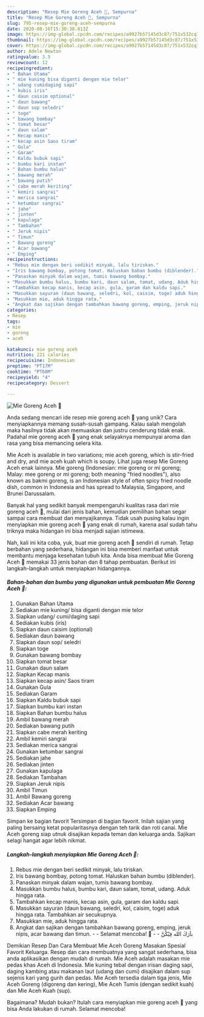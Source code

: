 ```yaml
---
description: "Resep Mie Goreng Aceh 🍝, Sempurna"
title: "Resep Mie Goreng Aceh 🍝, Sempurna"
slug: 795-resep-mie-goreng-aceh-sempurna
date: 2020-08-16T15:30:38.813Z
image: https://img-global.cpcdn.com/recipes/a9927b57145d3c87/751x532cq70/mie-goreng-aceh-🍝-foto-resep-utama.jpg
thumbnail: https://img-global.cpcdn.com/recipes/a9927b57145d3c87/751x532cq70/mie-goreng-aceh-🍝-foto-resep-utama.jpg
cover: https://img-global.cpcdn.com/recipes/a9927b57145d3c87/751x532cq70/mie-goreng-aceh-🍝-foto-resep-utama.jpg
author: Adele Newton
ratingvalue: 3.5
reviewcount: 12
recipeingredient:
- " Bahan Utama"
- " mie kuning bisa diganti dengan mie telor"
- " udang cumidaging sapi"
- " kubis iris"
- " daun caisim optional"
- " daun bawang"
- " daun sop seledri"
- " toge"
- " bawang bombay"
- " tomat besar"
- " daun salam"
- " Kecap manis"
- " kecap asin Saos tiram"
- " Gula"
- " Garam"
- " Kaldu bubuk sapi"
- " bumbu kari instan"
- " Bahan bumbu halus"
- " bawang merah"
- " bawang putih"
- " cabe merah keriting"
- " kemiri sangrai"
- " merica sangrai"
- " ketumbar sangrai"
- " jahe"
- " jinten"
- " kapulaga"
- " Tambahan"
- " Jeruk nipis"
- " Timun"
- " Bawang goreng"
- " Acar bawang"
- " Emping"
recipeinstructions:
- "Rebus mie dengan beri sedikit minyak, lalu tiriskan."
- "Iris bawang bombay, potong tomat. Haluskan bahan bumbu (diblender)."
- "Panaskan minyak dalam wajan, tumis bawang bombay."
- "Masukkan bumbu halus, bumbu kari, daun salam, tomat, udang. Aduk hingga rata."
- "Tambahkan kecap manis, kecap asin, gula, garam dan kaldu sapi."
- "Masukkan sayuran (daun bawang, seledri, kol, caisim, toge) aduk hingga rata. Tambahkan air secukupnya."
- "Masukkan mie, aduk hingga rata."
- "Angkat dan sajikan dengan tambahkan bawang goreng, emping, jeruk nipis, acar bawang dan timun.   Selamat mencoba! 🤝  باَرَكَ الله فِيْكُنَّ"
categories:
- Resep
tags:
- mie
- goreng
- aceh

katakunci: mie goreng aceh 
nutrition: 221 calories
recipecuisine: Indonesian
preptime: "PT17M"
cooktime: "PT60M"
recipeyield: "4"
recipecategory: Dessert

---
```



![Mie Goreng Aceh 🍝](https://img-global.cpcdn.com/recipes/a9927b57145d3c87/751x532cq70/mie-goreng-aceh-🍝-foto-resep-utama.jpg)

Anda sedang mencari ide resep mie goreng aceh 🍝 yang unik? Cara menyiapkannya memang susah-susah gampang. Kalau salah mengolah maka hasilnya tidak akan memuaskan dan justru cenderung tidak enak. Padahal mie goreng aceh 🍝 yang enak selayaknya mempunyai aroma dan rasa yang bisa memancing selera kita.

Mie Aceh is available in two variations; mie aceh goreng, which is stir-fried and dry, and mie aceh kuah which is soupy. Lihat juga resep Mie Goreng Aceh enak lainnya. Mie goreng (Indonesian: mie goreng or mi goreng; Malay: mee goreng or mi goreng; both meaning &#34;fried noodles&#34;), also known as bakmi goreng, is an Indonesian style of often spicy fried noodle dish, common in Indonesia and has spread to Malaysia, Singapore, and Brunei Darussalam.

Banyak hal yang sedikit banyak mempengaruhi kualitas rasa dari mie goreng aceh 🍝, mulai dari jenis bahan, kemudian pemilihan bahan segar sampai cara membuat dan menyajikannya. Tidak usah pusing kalau ingin menyiapkan mie goreng aceh 🍝 yang enak di rumah, karena asal sudah tahu triknya maka hidangan ini bisa menjadi sajian istimewa.


Nah, kali ini kita coba, yuk, buat mie goreng aceh 🍝 sendiri di rumah. Tetap berbahan yang sederhana, hidangan ini bisa memberi manfaat untuk membantu menjaga kesehatan tubuh kita. Anda bisa membuat Mie Goreng Aceh 🍝 memakai 33 jenis bahan dan 8 tahap pembuatan. Berikut ini langkah-langkah untuk menyiapkan hidangannya.

<!--inarticleads1-->

##### Bahan-bahan dan bumbu yang digunakan untuk pembuatan Mie Goreng Aceh 🍝:

1. Gunakan  Bahan Utama
1. Sediakan  mie kuning/ bisa diganti dengan mie telor
1. Siapkan  udang/ cumi/daging sapi
1. Sediakan  kubis (iris)
1. Siapkan  daun caisim (optional)
1. Sediakan  daun bawang
1. Siapkan  daun sop/ seledri
1. Siapkan  toge
1. Gunakan  bawang bombay
1. Siapkan  tomat besar
1. Gunakan  daun salam
1. Siapkan  Kecap manis
1. Siapkan  kecap asin/ Saos tiram
1. Gunakan  Gula
1. Sediakan  Garam
1. Siapkan  Kaldu bubuk sapi
1. Siapkan  bumbu kari instan
1. Siapkan  Bahan bumbu halus
1. Ambil  bawang merah
1. Sediakan  bawang putih
1. Siapkan  cabe merah keriting
1. Ambil  kemiri sangrai
1. Sediakan  merica sangrai
1. Gunakan  ketumbar sangrai
1. Sediakan  jahe
1. Sediakan  jinten
1. Gunakan  kapulaga
1. Sediakan  Tambahan
1. Siapkan  Jeruk nipis
1. Ambil  Timun
1. Ambil  Bawang goreng
1. Sediakan  Acar bawang
1. Siapkan  Emping


Simpan ke bagian favorit Tersimpan di bagian favorit. Inilah sajian yang paling bersaing ketat popularitasnya dengan teh tarik dan roti canai. Mie Aceh goreng siap utnuk disajikan kepada teman dan keluarga anda. Sajikan selagi hangat agar lebih nikmat. 

<!--inarticleads2-->

##### Langkah-langkah menyiapkan Mie Goreng Aceh 🍝:

1. Rebus mie dengan beri sedikit minyak, lalu tiriskan.
1. Iris bawang bombay, potong tomat. Haluskan bahan bumbu (diblender).
1. Panaskan minyak dalam wajan, tumis bawang bombay.
1. Masukkan bumbu halus, bumbu kari, daun salam, tomat, udang. Aduk hingga rata.
1. Tambahkan kecap manis, kecap asin, gula, garam dan kaldu sapi.
1. Masukkan sayuran (daun bawang, seledri, kol, caisim, toge) aduk hingga rata. Tambahkan air secukupnya.
1. Masukkan mie, aduk hingga rata.
1. Angkat dan sajikan dengan tambahkan bawang goreng, emping, jeruk nipis, acar bawang dan timun. -   - Selamat mencoba! 🤝 -  - باَرَكَ الله فِيْكُنَّ


Demikian Resep Dan Cara Membuat Mie Aceh Goreng Masakan Spesial Favorit Keluarga. Resep dan cara membuatnya yang sangat sederhana, bisa anda aplikasikan dengan mudah di rumah. Mie Aceh adalah masakan mie pedas khas Aceh di Indonesia. Mie kuning tebal dengan irisan daging sapi, daging kambing atau makanan laut (udang dan cumi) disajikan dalam sup sejenis kari yang gurih dan pedas. Mie Aceh tersedia dalam tiga jenis, Mie Aceh Goreng (digoreng dan kering), Mie Aceh Tumis (dengan sedikit kuah) dan Mie Aceh Kuah (sup). 

Bagaimana? Mudah bukan? Itulah cara menyiapkan mie goreng aceh 🍝 yang bisa Anda lakukan di rumah. Selamat mencoba!
